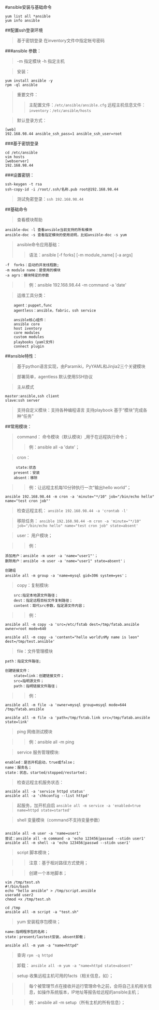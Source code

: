 #ansible安装与基础命令

```
yum list all *ansible
yum info ansible
```
##配置ssh登录环境

>基于密钥登录
>在inventory文件中指定帐号密码

###ansible 参数：
>-m 指定模块
>-h 指定主机

>安装：
```
yum install ansible -y
rpm -ql ansible
```
>重要文件：
>>主配置文件：`/etc/ansible/ansible.cfg`
>>远程主机信息文件：`inventory：/etc/ansible/hosts`

>默认登录方式：
```
[web]
192.168.98.44 ansible_ssh_pass=1 ansible_ssh_user=root
```

###基于密钥登录
```
cd /etc/ansible
vim hosts
[webserver]
192.168.98.44
```

###设置密钥：
```
ssh-keygen -t rsa
ssh-copy-id -i /root/.ssh/名称.pub root@192.168.98.44
```
>测试免密登录：`ssh 192.168.98.44`


##基础命令

>查看模块帮助
```
ansible-doc -l 查看ansible当前支持的所有模块
ansible-doc -s 查看指定模块的使用说明，比如ansible-doc -s yum
```
>ansible命令应用基础：
>>语法：ansible <host-pattern> [-f forks] [-m module_name] [-a args]
```
-f  forks：启动的并发线程数;
-m module name：是使用的模块
-a agrs：模块特定的参数
```
>>例：ansible 192.168.98.44 -m command -a 'date'



>运维工具分类：
```
	agent：puppet,func
	agentless：ansible，fabric，ssh service
	
	ansible核心组件：
	ansible core
	host iventory
	core modules
	custom modules
	playbooks（yaml文件）
	connect plugin
```
##ansible特性：
>基于python语言实现，由Paramiki，PyYAML和Jinjia2三个关键模块

>部署简单，agentless
>默认使用SSH协议

>主从模式
```
master:ansible,ssh client
slave:ssh server
```

>支持自定义模块：支持各种编程语言
>支持playbook
>基于“模块”完成各种“任务”


##常用模块：
>command： 命令模块（默认模块）,用于在远程执行命令；
>>例：ansible all -a 'date'；

>cron：
```
     state:状态
	present：安装
	absent：移除
```
>>例：让远程主机每10分钟执行一次“输出hello world”；

`ansible 192.168.98.44 -m cron -a 'minute="*/10" job="/bin/echo hello" name="test cron job"'`

>检查远程主机：
`ansible 192.168.98.44 -a 'crontab -l'`

>移除任务：
`ansible 192.168.98.44 -m cron -a 'minute="*/10" job="/bin/echo hello" name="test cron job" state=absent'`

>user： 用户模块；

>>例：
```
添加用户：ansible -m user -a 'name="user1"'；
删除用户：ansible -m user -a 'name="user1" state=absent'；

创建组
ansible all -m group -a 'name=mysql gid=306 system=yes'；
```
>copy：复制模块:
```
	src:指定本地源文件路径；
	dest：指定远程目标文件复制路径；
	content：取代src参数，指定源文件内容；
```
>>例：
```
ansible all -m copy -a 'src=/etc/fstab dest=/tmp/fatab.ansible owner=root mode=640

ansible all -m copy -a 'content="hello world\nMy name is leon" dest=/tmp/test.ansible'
```
>file：文件管理模块
```
path：指定文件路径;
	
创建链接文件：
	state=link：创建链接文件；
	src=指明源文件；
	path：指明链接文件路径；
```
>>例：
```
ansible all -m file -a 'owner=mysql group=msyql mode=644 /tmp/fatab.ansible

ansible all -m file -a 'path=/tmp/fstab.link src=/tmp/fatab.ansible state=link'
```

>ping 网络测试模块

>>例：ansible all -m ping 

>service 服务管理模块:
```
enabled：是否开机启动，true或false；
name：服务名；
state：状态，started/stopped/restarted；
```
>检查远程主机服务状态：
```
ansible all -a 'service httpd status'
ansible all -a 'chkconfig --list httpd'
```
>起服务，加开机自启
`ansible all -m service -a 'enabled=true name=httpd state=started'`

>shell  变量模块（command不支持变量参数）
```

ansible all -m user -a 'name=user1'
尝试：ansible all -m command -a 'echo 123456|passwd --stidn user1'
ansible all -m shell -a 'echo 123456|passwd --stidn user1'
```

>script 脚本模块；

>>注意：基于相对路径方式使用；

>>创建一个本地脚本；
```
vim /tmp/test.sh
#!/bin/bash
echo "hello ansible" > /tmp/script.ansible
useradd user2
chmod +x /tmp/test.sh

cd /tmp
ansible all -m script -a "test.sh"
```
>yum 安装程序包模块；
```
name:指明程序包的名称；
state：present/lastest安装，absent卸载；

ansible all -m yum -a "name=httpd"
```
>查询 `rpm -q httpd`

>卸载：
`ansible all -m yum -a "name=httpd state=absent"`


>setup 收集远程主机可用的facts（相关信息，如）；

>>每个被管理节点在接收并运行管理命令之前，会将自己主机相关信息，如操作系统版本，IP地址等报告给远程的ansible主机；


>>例：ansbile all -m setup（所有主机的所有信息）；





